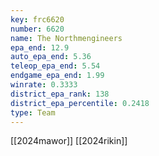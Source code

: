 ```yaml
---
key: frc6620
number: 6620
name: The Northmengineers
epa_end: 12.9
auto_epa_end: 5.36
teleop_epa_end: 5.54
endgame_epa_end: 1.99
winrate: 0.3333
district_epa_rank: 138
district_epa_percentile: 0.2418
type: Team
---
```

[[2024mawor]]
[[2024rikin]]
